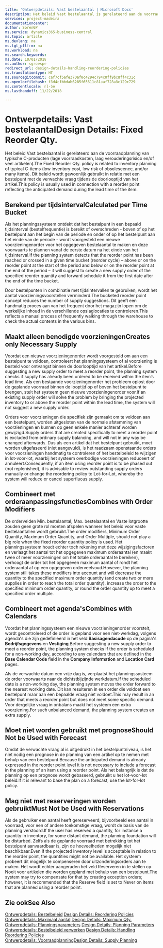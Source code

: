 ```yaml
---
title: 'Ontwerpdetails: Vast bestelaantal | Microsoft Docs'
description: Het beleid Vast bestelaantal is gerelateerd aan de voorraadplanning van typische C-producten (lage voorraadkosten, laag verouderingsrisico en/of veel artikelen). Dit beleid wordt gewoonlijk gebruikt in relatie met een bestelpunt met de verwachte vraag tijdens de doorlooptijd van het artikel.
services: project-madeira
documentationcenter: 
author: SorenGP
ms.service: dynamics365-business-central
ms.topic: article
ms.devlang: na
ms.tgt_pltfrm: na
ms.workload: na
ms.search.keywords: 
ms.date: 10/01/2018
ms.author: sgroespe
redirect_url: design-details-handling-reordering-policies
ms.translationtype: HT
ms.sourcegitcommit: caf7cf5afe370af0c4294c794c0ff9bc8ff4c31c
ms.openlocfilehash: f8d4cfbbdab6285f65611c81aaf728a8c129c729
ms.contentlocale: nl-be
ms.lasthandoff: 11/22/2018

---
```

# <a name="design-details-fixed-reorder-qty"></a><span data-ttu-id="f1f53-104">Ontwerpdetails: Vast bestelaantal</span><span class="sxs-lookup"><span data-stu-id="f1f53-104">Design Details: Fixed Reorder Qty.</span></span>
<span data-ttu-id="f1f53-105">Het beleid Vast bestelaantal is gerelateerd aan de voorraadplanning van typische C-producten (lage voorraadkosten, laag verouderingsrisico en/of veel artikelen).</span><span class="sxs-lookup"><span data-stu-id="f1f53-105">The Fixed Reorder Qty. policy is related to inventory planning of typical C-items (low inventory cost, low risk of obsolescence, and/or many items).</span></span> <span data-ttu-id="f1f53-106">Dit beleid wordt gewoonlijk gebruikt in relatie met een bestelpunt met de verwachte vraag tijdens de doorlooptijd van het artikel.</span><span class="sxs-lookup"><span data-stu-id="f1f53-106">This policy is usually used in connection with a reorder point reflecting the anticipated demand during the lead time of the item.</span></span>  

## <a name="calculated-per-time-bucket"></a><span data-ttu-id="f1f53-107">Berekend per tijdsinterval</span><span class="sxs-lookup"><span data-stu-id="f1f53-107">Calculated per Time Bucket</span></span>  
 <span data-ttu-id="f1f53-108">Als het planningssysteem ontdekt dat het bestelpunt in een bepaald tijdsinterval (bestelfrequentie) is bereikt of overschreden - boven of op het bestelpunt aan het begin van de periode en onder of op het bestelpunt aan het einde van de periode - wordt voorgesteld een nieuwe voorzieningenorder voor het opgegeven bestelaantal te maken en deze voorwaarts te plannen vanaf de eerste datum na het einde van het tijdsinterval.</span><span class="sxs-lookup"><span data-stu-id="f1f53-108">If the planning system detects that the reorder point has been reached or crossed in a given time bucket (reorder cycle) – above or on the reorder point at the start of the period and below or on the reorder point at the end of the period – it will suggest to create a new supply order of the specified reorder quantity and forward schedule it from the first date after the end of the time bucket.</span></span>  

 <span data-ttu-id="f1f53-109">Door bestelpunten in combinatie met tijdsintervallen te gebruiken, wordt het aantal voorzieningsvoorstellen verminderd.</span><span class="sxs-lookup"><span data-stu-id="f1f53-109">The bucketed reorder point concept reduces the number of supply suggestions.</span></span> <span data-ttu-id="f1f53-110">Dit geeft een handmatig proces aan van het frequent door het magazijn lopen om de werkelijke inhoud in de verschillende opslaglocaties te controleren.</span><span class="sxs-lookup"><span data-stu-id="f1f53-110">This reflects a manual process of frequently walking through the warehouse to check the actual contents in the various bins.</span></span>  

## <a name="creates-only-necessary-supply"></a><span data-ttu-id="f1f53-111">Maakt alleen benodigde voorzieningen</span><span class="sxs-lookup"><span data-stu-id="f1f53-111">Creates only Necessary Supply</span></span>  
 <span data-ttu-id="f1f53-112">Voordat een nieuwe voorzieningenorder wordt voorgesteld om aan een bestelpunt te voldoen, controleert het planningssysteem of al voorziening is besteld voor ontvangst binnen de doorlooptijd van het artikel.</span><span class="sxs-lookup"><span data-stu-id="f1f53-112">Before suggesting a new supply order to meet a reorder point, the planning system checks if supply has already been ordered to be received within the item’s lead time.</span></span> <span data-ttu-id="f1f53-113">Als een bestaande voorzieningenorder het probleem oplost door de geplande voorraad binnen de looptijd op of boven het bestelpunt te brengen, stelt het systeem geen nieuwe voorzieningenorder voor.</span><span class="sxs-lookup"><span data-stu-id="f1f53-113">If an existing supply order will solve the problem by bringing the projected inventory to or above the reorder point within the lead time, the system will not suggest a new supply order.</span></span>  

 <span data-ttu-id="f1f53-114">Orders voor voorzieningen die specifiek zijn gemaakt om te voldoen aan een bestelpunt, worden uitgesloten van de normale afstemming van voorzieningen en kunnen op geen enkele manier achteraf worden gewijzigd.</span><span class="sxs-lookup"><span data-stu-id="f1f53-114">Supply orders that are created specifically to meet a reorder point is excluded from ordinary supply balancing, and will not in any way be changed afterwards.</span></span> <span data-ttu-id="f1f53-115">Dus als een artikel dat het bestelpunt gebruikt, moet worden uitgefaseerd (niet aangevuld), is het raadzaam openstaande orders voor voorzieningen handmatig te controleren of het bestelbeleid te wijzigen in lot-voor-lot, waarbij het systeem overbodige voorzieningen reduceert of annuleert.</span><span class="sxs-lookup"><span data-stu-id="f1f53-115">Consequently, if an item using reorder point is to be phased out (not replenished), it is advisable to review outstanding supply orders manually or change the reordering policy to Lot-for-Lot, whereby the system will reduce or cancel superfluous supply.</span></span>  

## <a name="combines-with-order-modifiers"></a><span data-ttu-id="f1f53-116">Combineert met orderaanpassingsfuncties</span><span class="sxs-lookup"><span data-stu-id="f1f53-116">Combines with Order Modifiers</span></span>  
 <span data-ttu-id="f1f53-117">De ordervelden Min. bestelaantal, Max. bestelaantal en Vaste lotgrootte zouden geen grote rol moeten afspelen wanneer het beleid voor vaste bestelaantallen wordt gebruikt.</span><span class="sxs-lookup"><span data-stu-id="f1f53-117">The order modifiers, Minimum Order Quantity, Maximum Order Quantity, and Order Multiple, should not play a big role when the fixed reorder quantity policy is used.</span></span> <span data-ttu-id="f1f53-118">Het planningssysteem houdt echter toch rekening met deze wijzigingsfactoren en verlaagt het aantal tot het opgegeven maximum orderaantal (en maakt twee of meer voorzieningen om het totale orderaantal te bereiken), verhoogt de order tot het opgegeven maximum aantal of rondt het orderaantal af op een opgegeven orderveelvoud.</span><span class="sxs-lookup"><span data-stu-id="f1f53-118">However, the planning system still takes these modifiers into account and will decrease the quantity to the specified maximum order quantity (and create two or more supplies in order to reach the total order quantity), increase the order to the specified minimum order quantity, or round the order quantity up to meet a specified order multiple.</span></span>  

## <a name="combines-with-calendars"></a><span data-ttu-id="f1f53-119">Combineert met agenda's</span><span class="sxs-lookup"><span data-stu-id="f1f53-119">Combines with Calendars</span></span>  
 <span data-ttu-id="f1f53-120">Voordat het planningssysteem een nieuwe voorzieningenorder voorstelt, wordt gecontroleerd of de order is gepland voor een niet-werkdag, volgens agenda's die zijn gedefinieerd in het veld **Basisagendacode** op de pagina's **Bedrijfsgegevens** en **Vestiging**.</span><span class="sxs-lookup"><span data-stu-id="f1f53-120">Before suggesting a new supply order to meet a reorder point, the planning system checks if the order is scheduled for a non-working day, according to any calendars that are defined in the **Base Calendar Code** field in the **Company Information** and **Location Card** pages.</span></span>  

 <span data-ttu-id="f1f53-121">Als de verwachte datum een vrije dag is, verplaatst het planningssysteem de order voorwaarts naar de dichtstbijzijnde werkdatum.</span><span class="sxs-lookup"><span data-stu-id="f1f53-121">If the scheduled date is a non-working day, the planning system moves the order forward to the nearest working date.</span></span> <span data-ttu-id="f1f53-122">Dit kan resulteren in een order die voldoet een bestelpunt maar aan een bepaalde vraag niet voldoet.</span><span class="sxs-lookup"><span data-stu-id="f1f53-122">This may result in an order that meets a reorder point but does not meet some specific demand.</span></span> <span data-ttu-id="f1f53-123">Voor dergelijke vraag in onbalans maakt het systeem een extra voorziening.</span><span class="sxs-lookup"><span data-stu-id="f1f53-123">For such unbalanced demand, the planning system creates an extra supply.</span></span>  

## <a name="should-not-be-used-with-forecast"></a><span data-ttu-id="f1f53-124">Moet niet worden gebruikt met prognose</span><span class="sxs-lookup"><span data-stu-id="f1f53-124">Should Not be Used with Forecast</span></span>  
 <span data-ttu-id="f1f53-125">Omdat de verwachte vraag al is uitgedrukt in het bestelpuntniveau, is het niet nodig een prognose in de planning van een artikel op te nemen met behulp van een bestelpunt.</span><span class="sxs-lookup"><span data-stu-id="f1f53-125">Because the anticipated demand is already expressed in the reorder point level it is not necessary to include a forecast in the planning of an item using a reorder point.</span></span> <span data-ttu-id="f1f53-126">Als het belangrijk is dat de planning op een prognose wordt gebaseerd, gebruikt u het lot-voor-lot beleid.</span><span class="sxs-lookup"><span data-stu-id="f1f53-126">If it is relevant to base the plan on a forecast, use the lot-for-lot policy.</span></span>  

## <a name="must-not-be-used-with-reservations"></a><span data-ttu-id="f1f53-127">Mag niet met reserveringen worden gebruikt</span><span class="sxs-lookup"><span data-stu-id="f1f53-127">Must Not be Used with Reservations</span></span>  
 <span data-ttu-id="f1f53-128">Als de gebruiker een aantal heeft gereserveerd, bijvoorbeeld een aantal in voorraad, voor een of andere toekomstige vraag, wordt de basis van de planning verstoord.</span><span class="sxs-lookup"><span data-stu-id="f1f53-128">If the user has reserved a quantity, for instance a quantity in inventory, for some distant demand, the planning foundation will be disturbed.</span></span> <span data-ttu-id="f1f53-129">Zelfs als de geplande voorraad met betrekking tot het bestelpunt aanvaardbaar is, zijn de hoeveelheden mogelijk niet beschikbaar.</span><span class="sxs-lookup"><span data-stu-id="f1f53-129">Even if the projected inventory level is acceptable in relation to the reorder point, the quantities might not be available.</span></span> <span data-ttu-id="f1f53-130">Het systeem probeert dit mogelijk te compenseren door uitzonderingsorders aan te maken. Het wordt echter aangeraden het veld Reserveren in te stellen op Nooit voor artikelen die worden gepland met behulp van een bestelpunt.</span><span class="sxs-lookup"><span data-stu-id="f1f53-130">The system may try to compensate for that by creating exception orders; however, it is recommended that the Reserve field is set to Never on items that are planned using a reorder point.</span></span>  

## <a name="see-also"></a><span data-ttu-id="f1f53-131">Zie ook</span><span class="sxs-lookup"><span data-stu-id="f1f53-131">See Also</span></span>  
 <span data-ttu-id="f1f53-132">[Ontwerpdetails: Bestelbeleid](design-details-reordering-policies.md) </span><span class="sxs-lookup"><span data-stu-id="f1f53-132">[Design Details: Reordering Policies](design-details-reordering-policies.md) </span></span>  
 <span data-ttu-id="f1f53-133">[Ontwerpdetails: Maximaal aantal](design-details-maximum-qty.md) </span><span class="sxs-lookup"><span data-stu-id="f1f53-133">[Design Details: Maximum Qty.](design-details-maximum-qty.md) </span></span>  
 <span data-ttu-id="f1f53-134">[Ontwerpdetails: Planningsparameters](design-details-planning-parameters.md) </span><span class="sxs-lookup"><span data-stu-id="f1f53-134">[Design Details: Planning Parameters](design-details-planning-parameters.md) </span></span>  
 <span data-ttu-id="f1f53-135">[Ontwerpdetails: Bestelbeleid verwerken](design-details-handling-reordering-policies.md) </span><span class="sxs-lookup"><span data-stu-id="f1f53-135">[Design Details: Handling Reordering Policies](design-details-handling-reordering-policies.md) </span></span>  
 [<span data-ttu-id="f1f53-136">Ontwerpdetails: Voorraadplanning</span><span class="sxs-lookup"><span data-stu-id="f1f53-136">Design Details: Supply Planning</span></span>](design-details-supply-planning.md)

